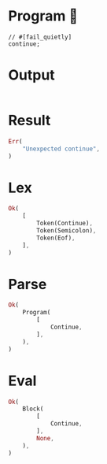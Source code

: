 # Program 🔴

```rustleaf
// #[fail_quietly]
continue;
```

# Output

```

```

# Result

```rust
Err(
    "Unexpected continue",
)
```

# Lex

```rust
Ok(
    [
        Token(Continue),
        Token(Semicolon),
        Token(Eof),
    ],
)
```

# Parse

```rust
Ok(
    Program(
        [
            Continue,
        ],
    ),
)
```

# Eval

```rust
Ok(
    Block(
        [
            Continue,
        ],
        None,
    ),
)
```
